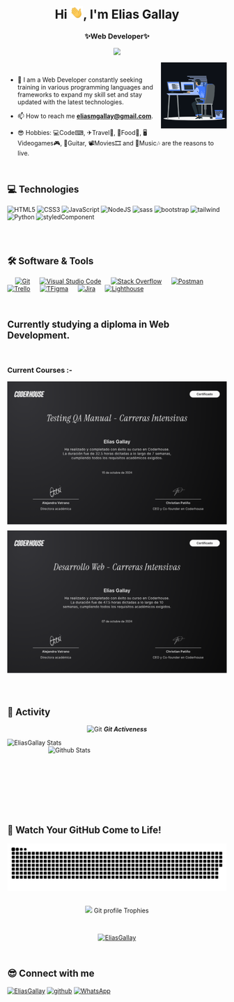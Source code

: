 
<h1 align="center">Hi <img src="https://github.com/EliasGallay/EliasGallay/blob/main/wave.gif" width="30px">, I'm Elias Gallay</h1>
<h3 align="center">✨Web Developer✨</h3>
<p align="center">
<a href="https://github.com/EliasGallay"><img src="https://readme-typing-svg.herokuapp.com?color=%2336BCF7&center=true&vCenter=true&lines=Hi,+Welcome+to+my+github+page;I'm+Elias+Gallay;I'm+Web+Developer"></a>
</p>

<p><img align="right" src="https://raw.githubusercontent.com/EliasGallay/EliasGallay/refs/heads/main/animation_500_kxa883sd.gif" alt="EliasGallay" width="30%"/></p>

<br>

- 🌱 I am a Web Developer constantly seeking training in various programming languages and frameworks to expand my skill set and stay updated with the latest technologies.
- 📫 How to reach me **eliasmgallay@gmail.com**.

- 😎 Hobbies: 💻Code⌨, ✈Travel🧳, 🍝Food🥘, 🖥Videogames🎮, 🎸Guitar, 📽Movies🎞 and 🎵Music🎶 are the reasons to live.

<br>



## 💻 Technologies 

<div>
  <img  alt="HTML5" src="https://img.shields.io/badge/html5-%23E34F26.svg?style=for-the-badge&logo=html5&logoColor=white"/>
  <img  alt="CSS3" src="https://img.shields.io/badge/css3-%231572B6.svg?style=for-the-badge&logo=css3&logoColor=white"/>
  <img  alt="JavaScript" src="https://img.shields.io/badge/javascript-%23323330.svg?style=for-the-badge&logo=javascript&logoColor=%23F7DF1E"/>
  <img  alt="NodeJS" src="https://img.shields.io/badge/node.js-%2343853D.svg?style=for-the-badge&logo=node-dot-js&logoColor=white"/>
  <img  alt="sass" src ="https://img.shields.io/badge/Sass-CC6699?style=for-the-badge&logo=sass&logoColor=white"/>
  <img  alt="bootstrap" src ="https://img.shields.io/badge/Bootstrap-563D7C?style=for-the-badge&logo=bootstrap&logoColor=white"/>
  <img  alt="tailwind" src="https://img.shields.io/badge/Tailwind_CSS-38B2AC?style=for-the-badge&logo=tailwind-css&logoColor=white"/>
  <img  alt="Python" src ="https://img.shields.io/badge/Python-14354C?style=for-the-badge&logo=python&logoColor=white"/>
  <img  alt="styledComponent" src ="https://img.shields.io/badge/styled--components-DB7093?style=for-the-badge&logo=styled-components&logoColor=white"/>
  
 <br><br>
</div>

 ## 🛠️ Software & Tools
 
<p>
  &emsp;
    <a href="#"><img alt="Git" src="https://img.shields.io/badge/Git-F05032?style=for-the-badge&logo=git&logoColor=white"></a>
  &emsp;
    <a href="#"><img alt="Visual Studio Code" src="https://img.shields.io/badge/Visual_Studio_Code-0078D4?style=for-the-badge&logo=visual%20studio%20code&logoColor=white"></a>
  &emsp;
    <a href="#"><img alt="Stack Overflow" src="https://img.shields.io/badge/Stack_Overflow-FE7A16?style=for-the-badge&logo=stack-overflow&logoColor=white"></a>
  &emsp;
    <a href="#"><img alt="Postman" src="https://img.shields.io/badge/Postman-FF6C37?style=for-the-badge&logo=Postman&logoColor=white"></a>
  &emsp;
    <a href="#"><img alt="Trello" src="https://img.shields.io/badge/Trello-0052CC?style=for-the-badge&logo=trello&logoColor=white"></a>
  &emsp;
     <a href="#"><img alt="TFigma" src="https://img.shields.io/badge/Figma-F24E1E?style=for-the-badge&logo=figma&logoColor=white"></a>
  &emsp; 
   <a href="#"><img alt="Jira" src="https://img.shields.io/badge/Jira-0052CC?style=for-the-badge&logo=Jira&logoColor=white"></a>
  &emsp;
   <a href="#"><img alt="Lighthouse" src="https://img.shields.io/badge/Lighthouse-0052CC?style=for-the-badge&logo=Lighthouse&logoColor=white"></a>
  &emsp;
</p>
<br>

<h2>Currently studying a diploma in Web Development.</h2>

<br>
<h3>Current Courses :-</h3>    
<p><img align="center"
    src="https://github.com/EliasGallay/EliasGallay/blob/main/testing.png"
    alt="EliasGallay" 
    bg_color=#808080/></p>
    
<p><img align="center"
    src="https://github.com/EliasGallay/EliasGallay/blob/main/Desarrollo-Web.png"
    alt="EliasGallay" 
    bg_color=#808080/></p>

<br><br>

## 🚥 Activity

<p align="center">
 <img src="https://media.giphy.com/media/W5eoZHPpUx9sapR0eu/giphy.gif" width="30" alt="Git"/>&nbsp;<i><b>Git Activeness</b></i>
</p>
 
<p>
 <img align="left" src="https://github-readme-stats.vercel.app/api/top-langs?username=EliasGallay&langs_count=8&show_icons=true&locale=en&layout=compact&theme=chartreuse-dark" alt="EliasGallay Stats" />
</p>
<p>&nbsp;<img align="right" src="https://github-readme-stats.vercel.app/api?username=EliasGallay&show_icons=true&locale=en&theme=chartreuse-dark" alt="Github Stats" width="410"/>
</p>

<br><br><br><br><br><br><br><br>

## 🐍 Watch Your GitHub Come to Life!

![snake gif](https://github.com/EliasGallay/EliasGallay/blob/output/github-snake-dark.svg)
<br><br>
<p align="center">
 <img src="https://media.giphy.com/media/QaMcXSekUWx7aogAUr/giphy.gif" width="30" />&nbsp;Git profile Trophies
</p>
<br>


<p align="center">
 <a href="https://github.com/ryo-ma/github-profile-trophy">
  <img src="https://github-profile-trophy.vercel.app/?username=EliasGallay&layout=compact&theme=algolia" alt="EliasGallay" />
 </a>
</p>



</p>


<br>

## 😎 Connect with me
<p align="left">
  
<a href="https://www.linkedin.com/in/elias-gallay-077a6925a/"><img align="center" src="https://www.svgrepo.com/show/448234/linkedin.svg" alt="EliasGallay" height="30" width="40" /></a>
<a href="https://github.com/EliasGallay"> <img align="center" alt="github" src="https://www.svgrepo.com/show/217753/github.svg" height="30" width="40" /></a>
<a href="https://wa.me/3417204225"> <img align="center" alt="WhatsApp" src="https://www.svgrepo.com/show/354560/whatsapp.svg" height="30" width="40" /></a>
</p>
<br>

<br>





